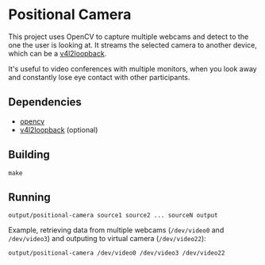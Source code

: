 # Positional Camera

This project uses OpenCV to capture multiple webcams and detect to the one the user is looking at. It streams the selected camera to another device, which can be a [v4l2loopback](https://github.com/umlaeute/v4l2loopback).

It's useful to video conferences with multiple monitors, when you look away and constantly lose eye contact with other participants.

## Dependencies

- [opencv](https://github.com/opencv/opencv)
- [v4l2loopback](https://github.com/umlaeute/v4l2loopback) (optional)

## Building

```
make
```

## Running

```
output/positional-camera source1 source2 ... sourceN output
```

Example, retrieving data from multiple webcams (`/dev/video0` and `/dev/video3`) and outputing to virtual camera (`/dev/video22`):

```
output/positional-camera /dev/video0 /dev/video3 /dev/video22
```
